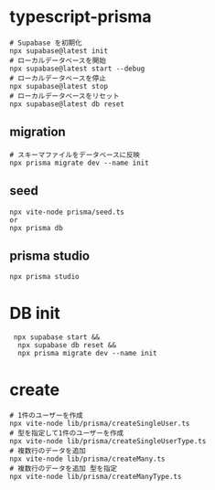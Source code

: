 # typescript-prisma

```shell
# Supabase を初期化
npx supabase@latest init
# ローカルデータベースを開始
npx supabase@latest start --debug
# ローカルデータベースを停止
npx supabase@latest stop
# ローカルデータベースをリセット
npx supabase@latest db reset
```

## migration

```shell
# スキーマファイルをデータベースに反映
npx prisma migrate dev --name init
```

## seed

```shell
npx vite-node prisma/seed.ts
or
npx prisma db
```

## prisma studio

```shell
npx prisma studio
```

# DB init

```shell
 npx supabase start &&
  npx supabase db reset &&
  npx prisma migrate dev --name init
```

# create

```shell
# 1件のユーザーを作成
npx vite-node lib/prisma/createSingleUser.ts
# 型を指定して1件のユーザーを作成
npx vite-node lib/prisma/createSingleUserType.ts
# 複数行のデータを追加
npx vite-node lib/prisma/createMany.ts
# 複数行のデータを追加 型を指定
npx vite-node lib/prisma/createManyType.ts
```
